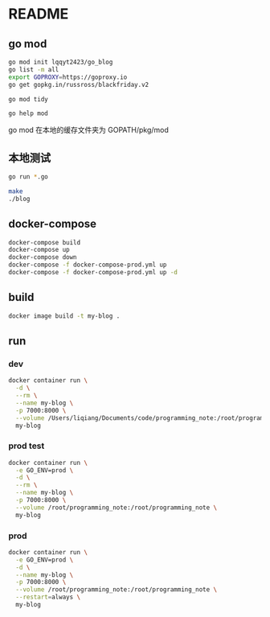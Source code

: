 # README

## go mod

```bash
go mod init lqqyt2423/go_blog
go list -m all
export GOPROXY=https://goproxy.io
go get gopkg.in/russross/blackfriday.v2

go mod tidy

go help mod
```

go mod 在本地的缓存文件夹为 GOPATH/pkg/mod

## 本地测试

```bash
go run *.go

make
./blog
```

## docker-compose

```bash
docker-compose build
docker-compose up
docker-compose down
docker-compose -f docker-compose-prod.yml up
docker-compose -f docker-compose-prod.yml up -d
```

## build

```bash
docker image build -t my-blog .
```

## run

### dev

```bash
docker container run \
  -d \
  --rm \
  --name my-blog \
  -p 7000:8000 \
  --volume /Users/liqiang/Documents/code/programming_note:/root/programming_note \
  my-blog
```

### prod test

```bash
docker container run \
  -e GO_ENV=prod \
  -d \
  --rm \
  --name my-blog \
  -p 7000:8000 \
  --volume /root/programming_note:/root/programming_note \
  my-blog
```

### prod

```bash
docker container run \
  -e GO_ENV=prod \
  -d \
  --name my-blog \
  -p 7000:8000 \
  --volume /root/programming_note:/root/programming_note \
  --restart=always \
  my-blog
```
